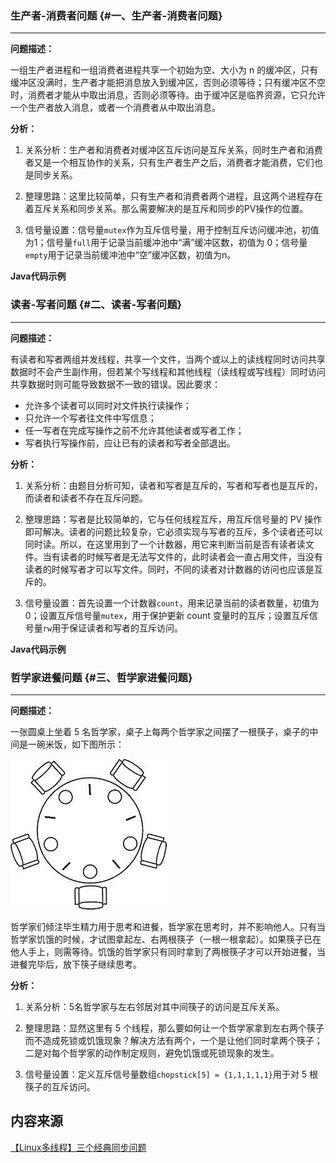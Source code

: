 ### 生产者-消费者问题 {#一、生产者-消费者问题}

---

**问题描述：**

一组生产者进程和一组消费者进程共享一个初始为空、大小为 n 的缓冲区，只有缓冲区没满时，生产者才能把消息放入到缓冲区，否则必须等待；只有缓冲区不空时，消费者才能从中取出消息，否则必须等待。由于缓冲区是临界资源，它只允许一个生产者放入消息，或者一个消费者从中取出消息。

**分析：**

1. 关系分析：生产者和消费者对缓冲区互斥访问是互斥关系，同时生产者和消费者又是一个相互协作的关系，只有生产者生产之后，消费者才能消费，它们也是同步关系。

2. 整理思路：这里比较简单，只有生产者和消费者两个进程，且这两个进程存在着互斥关系和同步关系。那么需要解决的是互斥和同步的PV操作的位置。

3. 信号量设置：信号量`mutex`作为互斥信号量，用于控制互斥访问缓冲池，初值为1；信号量`full`用于记录当前缓冲池中“满”缓冲区数，初值为 0；信号量`empty`用于记录当前缓冲池中“空”缓冲区数，初值为n。

**Java代码示例**

### 读者-写者问题 {#二、读者-写者问题}

---

**问题描述：**

有读者和写者两组并发线程，共享一个文件，当两个或以上的读线程同时访问共享数据时不会产生副作用，但若某个写线程和其他线程（读线程或写线程）同时访问共享数据时则可能导致数据不一致的错误。因此要求：

* 允许多个读者可以同时对文件执行读操作；
* 只允许一个写者往文件中写信息；
* 任一写者在完成写操作之前不允许其他读者或写者工作；
* 写者执行写操作前，应让已有的读者和写者全部退出。

**分析：**

1. 关系分析：由题目分析可知，读者和写者是互斥的，写者和写者也是互斥的，而读者和读者不存在互斥问题。

2. 整理思路：写者是比较简单的，它与任何线程互斥，用互斥信号量的 PV 操作即可解决。读者的问题比较复杂，它必须实现与写者的互斥，多个读者还可以同时读。所以，在这里用到了一个计数器，用它来判断当前是否有读者读文件。当有读者的时候写者是无法写文件的，此时读者会一直占用文件，当没有读者的时候写者才可以写文件。同时，不同的读者对计数器的访问也应该是互斥的。

3. 信号量设置：首先设置一个计数器`count`，用来记录当前的读者数量，初值为0；设置互斥信号量`mutex`，用于保护更新 count 变量时的互斥；设置互斥信号量`rw`用于保证读者和写者的互斥访问。

**Java代码示例**

### 哲学家进餐问题 {#三、哲学家进餐问题}

---

**问题描述：**

一张圆桌上坐着 5 名哲学家，桌子上每两个哲学家之间摆了一根筷子，桌子的中间是一碗米饭，如下图所示：

![](/assets/3370246-f8d801f01cbbf0b3.jpg)

哲学家们倾注毕生精力用于思考和进餐，哲学家在思考时，并不影响他人。只有当哲学家饥饿的时候，才试图拿起左、右两根筷子（一根一根拿起）。如果筷子已在他人手上，则需等待。饥饿的哲学家只有同时拿到了两根筷子才可以开始进餐，当进餐完毕后，放下筷子继续思考。

**分析：**

1. 关系分析：5名哲学家与左右邻居对其中间筷子的访问是互斥关系。

2. 整理思路：显然这里有 5 个线程，那么要如何让一个哲学家拿到左右两个筷子而不造成死锁或饥饿现象？解决方法有两个，一个是让他们同时拿两个筷子；二是对每个哲学家的动作制定规则，避免饥饿或死锁现象的发生。

3. 信号量设置：定义互斥信号量数组`chopstick[5] = {1,1,1,1,1}`用于对 5 根筷子的互斥访问。

## 内容来源

[【Linux多线程】三个经典同步问题](https://songlee24.github.io/2015/04/30/linux-three-syn-problems/)


